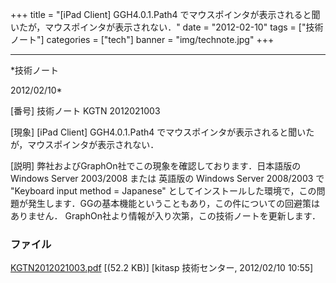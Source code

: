 ﻿+++
title = "[iPad Client] GGH4.0.1.Path4 でマウスポインタが表示されると聞いたが，マウスポインタが表示されない．"
date = "2012-02-10"
tags = ["技術ノート"]
categories = ["tech"]
banner = "img/technote.jpg"
+++

-----------------------------------------------------------------------------------------------------------------------------

*技術ノート

2012/02/10*


[番号]
技術ノート KGTN 2012021003

[現象]
[iPad Client] GGH4.0.1.Path4
でマウスポインタが表示されると聞いたが，マウスポインタが表示されない．

[説明]
弊社およびGraphOn社でこの現象を確認しております．日本語版の Windows
Server 2003/2008 または 英語版の Windows Server 2008/2003 で "Keyboard
input method = Japanese"
としてインストールした環境で，この問題が発生します．GGの基本機能ということもあり，この件についての回避策はありません．
GraphOn社より情報が入り次第，この技術ノートを更新します．


### ファイル

 
 


[KGTN2012021003.pdf](http://techreport.kitasp.net/attachments/download/839/KGTN2012021003.pdf)
 [(52.2 KB)] [kitasp 技術センター, 2012/02/10
10:55]


 


 

